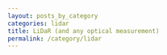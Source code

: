 ```yaml
---
layout: posts_by_category
categories: lidar
title: LiDaR (and any optical measurement)
permalink: /category/lidar
---
```

